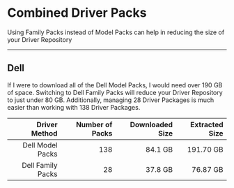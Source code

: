 # Combined Driver Packs

Using Family Packs instead of Model Packs can help in reducing the size of your Driver Repository

---

## Dell

If I were to download all of the Dell Model Packs, I would need over 190 GB of space.  Switching to Dell Family Packs will reduce your Driver Repository to just under 80 GB.  Additionally, managing 28 Driver Packages is much easier than working with 138 Driver Packages.

| Driver Method | Number of Packs | Downloaded Size | Extracted Size |
| ---: | ---: | ---: | ---: |
| Dell Model Packs | 138 | 84.1 GB | 191.70 GB |
| Dell Family Packs | 28 | 37.8 GB | 76.87 GB |



